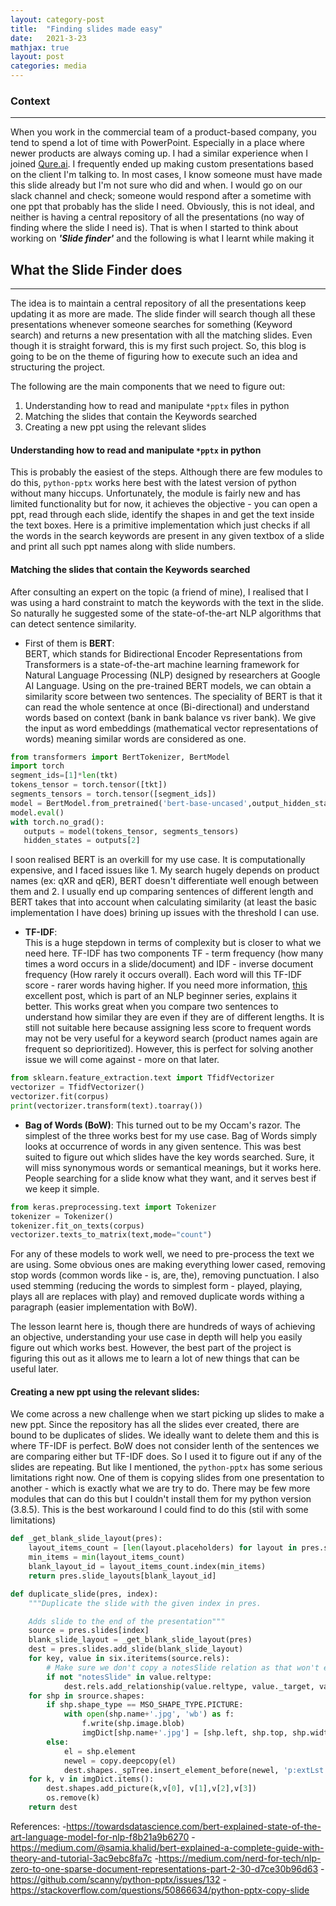 ```yaml
--- 
layout: category-post 
title:  "Finding slides made easy" 
date:   2021-3-23 
mathjax: true 
layout: post 
categories: media 
--- 
```

### Context  
---  
When you work in the commercial team of a product-based company, you tend to spend a lot of time with PowerPoint. Especially in a place where newer products are always coming up. I had a similar experience when I joined [Qure.ai](https://qure.ai). I frequently ended up making custom presentations based on the client I'm talking to. In most cases, I know someone must have made this slide already but I'm not sure who did and when. I would go on our slack channel and check; someone would respond after a sometime with one ppt that probably has the slide I need. Obviously, this is not ideal, and neither is having a central repository of all the presentations (no way of finding where the slide I need is). That is when I started to think about working on ***'Slide finder'*** and the following is what I learnt while making it  


   
## What the Slide Finder does  
---  
The idea is to maintain a central repository of all the presentations keep updating it as more are made. The slide finder will search though all these presentations whenever someone searches for something (Keyword search) and returns a new presentation with all the matching slides. Even though it is straight forward, this is my first such project. So, this blog is going to be on the theme of figuring how to execute such an idea and structuring the project.  
   
The following are the main components that we need to figure out:  
1. Understanding how to read and manipulate ```*pptx``` files in python  
2. Matching the slides that contain the Keywords searched  
3. Creating a new ppt using the relevant slides  
   
#### Understanding how to read and manipulate ```*pptx``` in python  
   
This is probably the easiest of the steps. Although there are few modules to do this, ```python-pptx``` works here best with the latest version of python without many hiccups. Unfortunately, the module is fairly new and has limited functionality but for now, it achieves the objective - you can open a ppt, read through each slide, identify the shapes in and get the text inside the text boxes. Here is a primitive implementation which just checks if all the words in the search keywords are present in any given textbox of a slide and print all such ppt names along with slide numbers.  
  
#### Matching the slides that contain the Keywords searched  
  
After consulting an expert on the topic (a friend of mine), I realised that I was using a hard constraint to match the keywords with the text in the slide. So naturally he suggested some of the state-of-the-art NLP algorithms that can detect sentence similarity.   
   
- First of them is **BERT**:  
BERT, which stands for Bidirectional Encoder Representations from Transformers is a state-of-the-art machine learning framework for Natural Language Processing (NLP) designed by researchers at Google AI Language. Using on the pre-trained BERT models, we can obtain a similarity score between two sentences. The speciality of BERT is that it can read the whole sentence at once (Bi-directional) and understand words based on context (bank in bank balance vs river bank). We give the input as word embeddings (mathematical vector representations of words) meaning similar words are considered as one.   

```python
from transformers import BertTokenizer, BertModel
import torch
segment_ids=[1]*len(tkt)
tokens_tensor = torch.tensor([tkt])
segments_tensors = torch.tensor([segment_ids])
model = BertModel.from_pretrained('bert-base-uncased',output_hidden_states = True)
model.eval()
with torch.no_grad():
   outputs = model(tokens_tensor, segments_tensors)
   hidden_states = outputs[2]
 ```
I soon realised BERT is an overkill for my use case. It is computationally expensive, and I faced issues like 1. My search hugely depends on product names (ex: qXR and qER), BERT doesn't differentiate well enough between them and 2. I usually end up comparing sentences of different length and BERT takes that into account when calculating similarity (at least the basic implementation I have does) brining up issues with the threshold I can use.  

- **TF-IDF**:  
This is a huge stepdown in terms of complexity but is closer to what we need here. TF-IDF has two components TF - term frequency (how many times a word occurs in a slide/document) and IDF - inverse document frequency (How rarely it occurs overall). Each word will this TF-IDF score - rarer words having higher. If you need more information, [this](https://medium.com/nerd-for-tech/nlp-zero-to-one-sparse-document-representations-part-2-30-d7ce30b96d63) excellent post, which is part of an NLP beginner series, explains it better. This works great when you compare two sentences to understand how similar they are even if they are of different lengths. It is still not suitable here because assigning less score to frequent words may not be very useful for a keyword search (product names again are frequent so deprioritized). However, this is perfect for solving another issue we will come against - more on that later. 

```python
from sklearn.feature_extraction.text import TfidfVectorizer
vectorizer = TfidfVectorizer()
vectorizer.fit(corpus)  
print(vectorizer.transform(text).toarray())
```

- **Bag of Words (BoW)**: 
This turned out to be my Occam's razor. The simplest of the three works best for my use case. Bag of Words simply looks at occurrence of words in any given sentence. This was best suited to figure out which slides have the key words searched. Sure, it will miss synonymous words or semantical meanings, but it works here. People searching for a slide know what they want, and it serves best if we keep it simple.  

```python
from keras.preprocessing.text import Tokenizer
tokenizer = Tokenizer()
tokenizer.fit_on_texts(corpus)  
vectorizer.texts_to_matrix(text,mode="count")
```
For any of these models to work well, we need to pre-process the text we are using. Some obvious ones are making everything lower cased, removing stop words (common words like - is, are, the), removing punctuation. I also used stemming (reducing the words to simplest form - played, playing, plays all are replaces with play) and removed duplicate words withing a paragraph (easier implementation with BoW). 

The lesson learnt here is, though there are hundreds of ways of achieving an objective, understanding your use case in depth will help you easily figure out which works best. However, the best part of the project is figuring this out as it allows me to learn a lot of new things that can be useful later. 
  
#### Creating a new ppt using the relevant slides:

We come across a new challenge when we start picking up slides to make a new ppt. Since the repository has all the slides ever created, there are bound to be duplicates of slides. We ideally want to delete them and this is where TF-IDF is perfect. BoW does not consider lenth of the sentences we are comparing either but TF-IDF does. So I used it to figure out if any of the slides are repeating. But like I mentioned, the ```python-pptx``` has some serious limitations right now. One of them is copying slides from one presentation to another - which is exactly what we are try to do. There may be few more modules that can do this but I couldn't install them for my python version (3.8.5). This is the best workaround I could find to do this (stil with some limitations)

```python
def _get_blank_slide_layout(pres):
    layout_items_count = [len(layout.placeholders) for layout in pres.slide_layouts]
    min_items = min(layout_items_count)
    blank_layout_id = layout_items_count.index(min_items)
    return pres.slide_layouts[blank_layout_id]

def duplicate_slide(pres, index):
    """Duplicate the slide with the given index in pres.

    Adds slide to the end of the presentation"""
    source = pres.slides[index]
    blank_slide_layout = _get_blank_slide_layout(pres)
    dest = pres.slides.add_slide(blank_slide_layout)
    for key, value in six.iteritems(source.rels):
        # Make sure we don't copy a notesSlide relation as that won't exist
        if not "notesSlide" in value.reltype:
            dest.rels.add_relationship(value.reltype, value._target, value.rId)
    for shp in srource.shapes:
        if shp.shape_type == MSO_SHAPE_TYPE.PICTURE:
            with open(shp.name+'.jpg', 'wb') as f:
                f.write(shp.image.blob)
                imgDict[shp.name+'.jpg'] = [shp.left, shp.top, shp.width, shp.height]
        else:
        	el = shp.element
	        newel = copy.deepcopy(el)
	        dest.shapes._spTree.insert_element_before(newel, 'p:extLst')
	for k, v in imgDict.items():
        dest.shapes.add_picture(k,v[0], v[1],v[2],v[3])
        os.remove(k)
    return dest
```
  
References: 
-https://towardsdatascience.com/bert-explained-state-of-the-art-language-model-for-nlp-f8b21a9b6270 
-https://medium.com/@samia.khalid/bert-explained-a-complete-guide-with-theory-and-tutorial-3ac9ebc8fa7c
-https://medium.com/nerd-for-tech/nlp-zero-to-one-sparse-document-representations-part-2-30-d7ce30b96d63
-https://github.com/scanny/python-pptx/issues/132
-https://stackoverflow.com/questions/50866634/python-pptx-copy-slide

 